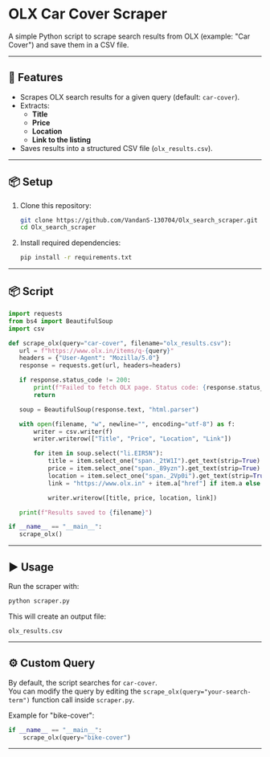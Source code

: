 # OLX Car Cover Scraper

A simple Python script to scrape search results from OLX (example: "Car Cover") and save them in a CSV file.

---

## 🚀 Features
- Scrapes OLX search results for a given query (default: `car-cover`).
- Extracts:
  - **Title**
  - **Price**
  - **Location**
  - **Link to the listing**
- Saves results into a structured CSV file (`olx_results.csv`).

---

## 📦 Setup

1. Clone this repository:
   ```bash
   git clone https://github.com/VandanS-130704/Olx_search_scraper.git
   cd Olx_search_scraper

   ```

2. Install required dependencies:
   ```bash
   pip install -r requirements.txt
   ```
---

## 📦 Script
 ```python
import requests
from bs4 import BeautifulSoup
import csv

def scrape_olx(query="car-cover", filename="olx_results.csv"):
    url = f"https://www.olx.in/items/q-{query}"
    headers = {"User-Agent": "Mozilla/5.0"}
    response = requests.get(url, headers=headers)

    if response.status_code != 200:
        print(f"Failed to fetch OLX page. Status code: {response.status_code}")
        return

    soup = BeautifulSoup(response.text, "html.parser")

    with open(filename, "w", newline="", encoding="utf-8") as f:
        writer = csv.writer(f)
        writer.writerow(["Title", "Price", "Location", "Link"])

        for item in soup.select("li.EIR5N"):
            title = item.select_one("span._2tW1I").get_text(strip=True) if item.select_one("span._2tW1I") else "N/A"
            price = item.select_one("span._89yzn").get_text(strip=True) if item.select_one("span._89yzn") else "N/A"
            location = item.select_one("span._2Vp0i").get_text(strip=True) if item.select_one("span._2Vp0i") else "N/A"
            link = "https://www.olx.in" + item.a["href"] if item.a else "N/A"

            writer.writerow([title, price, location, link])

    print(f"Results saved to {filename}")

if __name__ == "__main__":
    scrape_olx()

   ```

---

## ▶️ Usage

Run the scraper with:
```bash
python scraper.py
```

This will create an output file:
```
olx_results.csv
```

---

## ⚙️ Custom Query

By default, the script searches for `car-cover`.  
You can modify the query by editing the `scrape_olx(query="your-search-term")` function call inside `scraper.py`.

Example for "bike-cover":
```python
if __name__ == "__main__":
    scrape_olx(query="bike-cover")
```

---
